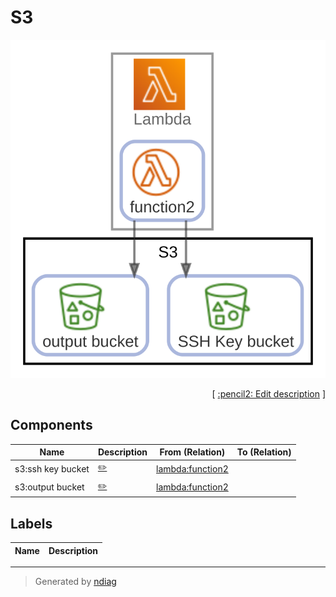 # S3

![diagram](node-s3.svg)



<p align="right">
  [ <a href="../input/ndiag.descriptions/_node-s3.md">:pencil2: Edit description</a> ]
<p>

## Components

| Name | Description | From (Relation) | To (Relation) |
| --- | --- | --- | --- |
| s3:ssh key bucket |  <a href="../input/ndiag.descriptions/_component-s3_ssh_key_bucket.md">:pencil2:</a> | [lambda:function2](node-lambda.md) |  |
| s3:output bucket |  <a href="../input/ndiag.descriptions/_component-s3_output_bucket.md">:pencil2:</a> | [lambda:function2](node-lambda.md) |  |

## Labels

| Name | Description |
| --- | --- |

---

> Generated by [ndiag](https://github.com/k1LoW/ndiag)
